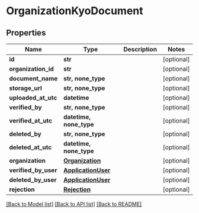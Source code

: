 # OrganizationKyoDocument


## Properties
Name | Type | Description | Notes
------------ | ------------- | ------------- | -------------
**id** | **str** |  | [optional] 
**organization_id** | **str** |  | [optional] 
**document_name** | **str, none_type** |  | [optional] 
**storage_url** | **str, none_type** |  | [optional] 
**uploaded_at_utc** | **datetime** |  | [optional] 
**verified_by** | **str, none_type** |  | [optional] 
**verified_at_utc** | **datetime, none_type** |  | [optional] 
**deleted_by** | **str, none_type** |  | [optional] 
**deleted_at_utc** | **datetime, none_type** |  | [optional] 
**organization** | [**Organization**](Organization.md) |  | [optional] 
**verified_by_user** | [**ApplicationUser**](ApplicationUser.md) |  | [optional] 
**deleted_by_user** | [**ApplicationUser**](ApplicationUser.md) |  | [optional] 
**rejection** | [**Rejection**](Rejection.md) |  | [optional] 

[[Back to Model list]](../README.md#documentation-for-models) [[Back to API list]](../README.md#documentation-for-api-endpoints) [[Back to README]](../README.md)


